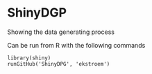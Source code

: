 # ShinyDGP

Showing the data generating process

Can be run from R with the following commands

```{r}
library(shiny)
runGitHub('ShinyDPG', 'ekstroem')
```
